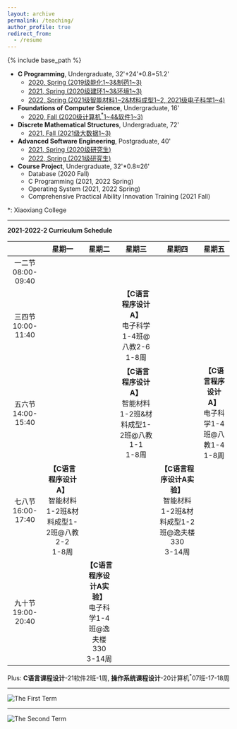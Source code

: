 ```yaml
---
layout: archive
permalink: /teaching/
author_profile: true
redirect_from:
  - /resume
---
```


{% include base_path %}

* **C Programming**, Undergraduate, 32'+24'\*0.8=51.2'
  * [2020, Spring (2019级能化1~3&制药1~3)](http://guoshengkang.github.io/teaching/2020-spring-c-programming)
  * [2021, Spring (2020级建环1~3&环境1~3)](http://guoshengkang.github.io/teaching/2021-spring-c-programming)
  * [2022, Spring (2021级智能材料1~2&材料成型1~2, 2021级电子科学1~4)](http://guoshengkang.github.io/teaching/2023-spring-c-programming)
* **Foundations of Computer Science**, Undergraduate, 16'
  * [2020, Fall (2020级计算机<sup>\*</sup>1~4&软件1~3)](http://guoshengkang.github.io/teaching/2020-fall-foundations-of-computer-science)
* **Discrete Mathematical Structures**, Undergraduate, 72'
  * [2021, Fall (2021级大数据1~3)](http://guoshengkang.github.io/teaching/2021-fall-discrete-mathematical-structures)
* **Advanced Software Engineering**, Postgraduate, 40'
  * [2021, Spring (2020级研究生)](http://guoshengkang.github.io/teaching/2021-spring-advanced-software-engineering)
  * [2022, Spring (2021级研究生)](http://guoshengkang.github.io/teaching/2021-spring-advanced-software-engineering)
* **Course Project**, Undergraduate, 32'\*0.8≈26'
  * Database (2020 Fall)
  * C Programming (2021, 2022 Spring)
  * Operating System (2021, 2022 Spring)
  * Comprehensive Practical Ability Innovation Training (2021 Fall)

\*: Xiaoxiang College
- - -

**2021-2022-2 Curriculum Schedule**

|        |星期一|星期二|星期三|星期四|星期五|
| :----: | :----: | :----: | :----: | :----: | :----: |
|一二节<br>08:00-09:40|	|	| |	 |	|
|三四节<br>10:00-11:40|	|	|**【C语言程序设计A】**<br>电子科学1-4班@八教2-6<br>1-8周| |  |
|五六节<br>14:00-15:40| |	 |**【C语言程序设计A】**<br>智能材料1-2班&材料成型1-2班@八教1-1<br>1-8周|	 |**【C语言程序设计A】**<br>电子科学1-4班@八教1-4<br>1-8周|
|七八节<br>16:00-17:40|**【C语言程序设计A】**<br>智能材料1-2班&材料成型1-2班@八教2-2<br>1-8周|	 |  |**【C语言程序设计A实验】**<br>智能材料1-2班&材料成型1-2班@逸夫楼330<br>3-14周|	|
|九十节<br>19:00-20:40|	|**【C语言程序设计A实验】**<br>电子科学1-4班@逸夫楼330<br>3-14周|	|	| |

Plus: **C语言课程设计**-21软件2班-1周, **操作系统课程设计**-20计算机<sup>\*</sup>07班-17-18周
- - -

![The First Term](http://guoshengkang.github.io/files/The_First_Term.jpg)  
- - -
![The Second Term](http://guoshengkang.github.io/files/The_Second_Term.jpg) 
